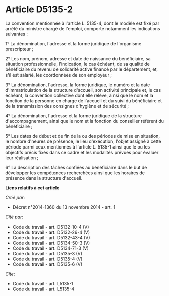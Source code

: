 # Article D5135-2

La convention mentionnée à l'article L. 5135-4, dont le modèle est fixé par arrêté du ministre chargé de l'emploi, comporte
notamment les indications suivantes : 

1° La dénomination, l'adresse et la forme juridique de l'organisme prescripteur ; 

2° Les nom, prénom, adresse et date de naissance du bénéficiaire, sa situation professionnelle, l'indication, le cas échéant,
de sa qualité de bénéficiaire du revenu de solidarité active financé par le département, et, s'il est salarié, les
coordonnées de son employeur ; 

3° La dénomination, l'adresse, la forme juridique, le numéro et la date d'immatriculation de la structure d'accueil, son
activité principale et, le cas échéant, la convention collective dont elle relève, ainsi que le nom et la fonction de la
personne en charge de l'accueil et du suivi du bénéficiaire et de la transmission des consignes d'hygiène et de sécurité ; 

4° La dénomination, l'adresse et la forme juridique de la structure d'accompagnement, ainsi que le nom et la fonction du
conseiller référent du bénéficiaire ; 

5° Les dates de début et de fin de la ou des périodes de mise en situation, le nombre d'heures de présence, le lieu
d'exécution, l'objet assigné à cette période parmi ceux mentionnés à l'article L. 5135-1 ainsi que le ou les objectifs précis
fixés dans ce cadre et les modalités prévues pour évaluer leur réalisation ; 

6° La description des tâches confiées au bénéficiaire dans le but de développer les compétences recherchées ainsi que les
horaires de présence dans la structure d'accueil.

**Liens relatifs à cet article**

_Créé par_:

  - Décret n°2014-1360 du 13 novembre 2014 - art. 1

_Cité par_:

  - Code du travail - art. D5132-10-4 (V)
  - Code du travail - art. D5132-26-4 (V)
  - Code du travail - art. D5132-43-4 (V)
  - Code du travail - art. D5134-50-3 (V)
  - Code du travail - art. D5134-71-3 (V)
  - Code du travail - art. D5135-3 (V)
  - Code du travail - art. D5135-4 (V)
  - Code du travail - art. D5135-6 (V)

_Cite_:

  - Code du travail - art. L5135-1
  - Code du travail - art. L5135-4
